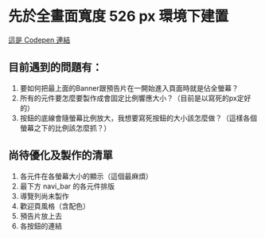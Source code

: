 # 先於全畫面寬度 526 px 環境下建置
[這是 Codepen 連結](https://codepen.io/WilliamPan/pen/NmZeqL?editors=1100)

## 目前遇到的問題有：

1. 要如何把最上面的Banner跟預告片在一開始進入頁面時就是佔全螢幕？
2. 所有的元件要怎麼要製作成會固定比例響應大小？（目前是以寫死的px定好的）
3. 按鈕的底線會隨螢幕比例放大，我想要寫死按鈕的大小該怎麼做？（這樣各個螢幕之下的比例該怎麼抓？）

## 尚待優化及製作的清單
1. 各元件在各螢幕大小的顯示（這個最麻煩）
2. 最下方 navi_bar 的各元件排版
3. 導覽列尚未製作
4. 歡迎頁風格（含配色）
5. 預告片放上去
6. 各按鈕的連結
